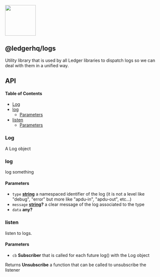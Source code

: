 <img src="https://user-images.githubusercontent.com/211411/34776833-6f1ef4da-f618-11e7-8b13-f0697901d6a8.png" height="100" />

## @ledgerhq/logs

Utility library that is used by all Ledger libraries to dispatch logs so we can deal with them in a unified way.

## API

<!-- Generated by documentation.js. Update this documentation by updating the source code. -->

#### Table of Contents

-   [Log](#log)
-   [log](#log-1)
    -   [Parameters](#parameters)
-   [listen](#listen)
    -   [Parameters](#parameters-1)

### Log

A Log object

### log

log something

#### Parameters

-   `type` **[string](https://developer.mozilla.org/docs/Web/JavaScript/Reference/Global_Objects/String)** a namespaced identifier of the log (it is not a level like "debug", "error" but more like "apdu-in", "apdu-out", etc...)
-   `message` **[string](https://developer.mozilla.org/docs/Web/JavaScript/Reference/Global_Objects/String)?** a clear message of the log associated to the type
-   `data` **any?** 

### listen

listen to logs.

#### Parameters

-   `cb` **Subscriber** that is called for each future log() with the Log object

Returns **Unsubscribe** a function that can be called to unsubscribe the listener
